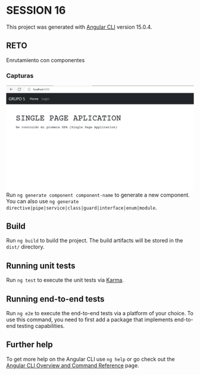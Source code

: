 # SESSION 16

This project was generated with [Angular CLI](https://github.com/angular/angular-cli) version 15.0.4.

## RETO

Enrutamiento con componentes

### Capturas
![alt text](https://github.com/marwingaray/s16/blob/master/reto/src/assets/Captura%20de%20pantalla_20230117_102939.png?raw=true)
Run `ng generate component component-name` to generate a new component. You can also use `ng generate directive|pipe|service|class|guard|interface|enum|module`.

## Build

Run `ng build` to build the project. The build artifacts will be stored in the `dist/` directory.

## Running unit tests

Run `ng test` to execute the unit tests via [Karma](https://karma-runner.github.io).

## Running end-to-end tests

Run `ng e2e` to execute the end-to-end tests via a platform of your choice. To use this command, you need to first add a package that implements end-to-end testing capabilities.

## Further help

To get more help on the Angular CLI use `ng help` or go check out the [Angular CLI Overview and Command Reference](https://angular.io/cli) page.
